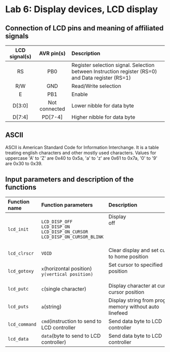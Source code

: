 # Lab 6: Display devices, LCD display

## Connection of LCD pins and meaning of affiliated signals

  | **LCD signal(s)** | **AVR pin(s)** | **Description** |
   | :-: | :-: | :-- |
   | RS | PB0 | Register selection signal. Selection between Instruction register (RS=0) and Data register (RS=1) |
   | R/W | GND | Read/Write selection |
   | E | PB1 | Enable |
   | D[3:0] | Not connected | Lower nibble for data byte |
   | D[7:4] | PD[7-4] | Higher nibble for data byte |
## ASCII
ASCII is American Standard Code for Information Interchange. It is a table treating english characters and other mostly used characters.
Values for uppercase 'A' to 'Z' are 0x40 to 0x5a, 'a' to 'z' are 0x61 to 0x7a, '0' to '9' are 0x30 to 0x39.

## Input parameters and description of the functions

   | **Function name** | **Function parameters** | **Description** | **Example** |
   | :-- | :-- | :-- | :-- |
   | `lcd_init` | `LCD_DISP_OFF`<br>`LCD_DISP_ON`<br>`LCD_DISP_ON_CURSOR`<br>`LCD_DISP_ON_CURSOR_BLINK` | Display off&nbsp;&nbsp;&nbsp;&nbsp;&nbsp;&nbsp;&nbsp;&nbsp;&nbsp;&nbsp;&nbsp;&nbsp;&nbsp;&nbsp;&nbsp;&nbsp;&nbsp;&nbsp;&nbsp;&nbsp;&nbsp;&nbsp;&nbsp;&nbsp;&nbsp;&nbsp;&nbsp;&nbsp;&nbsp;&nbsp;&nbsp;&nbsp;&nbsp;&nbsp;&nbsp;&nbsp;&nbsp;&nbsp;&nbsp;&nbsp;&nbsp;&nbsp;&nbsp;&nbsp;&nbsp;<br>&nbsp;<br>&nbsp;<br>&nbsp; | `lcd_init(LCD_DISP_OFF);`<br>&nbsp;<br>&nbsp;<br>&nbsp; |
   | `lcd_clrscr` | `VOID`| Clear display and set cursor to home position | `lcd_clrscr();` |
   | `lcd_gotoxy` | `x`(horizontal position)<br>`y(vertical position)` | Set cursor to specified position &nbsp;<br>&nbsp;| `lcd_gotoxy();`&nbsp;<br>&nbsp; |
   | `lcd_putc` | `c`(single character) | Display character at current cursor position | `lcd_putc('k');` |
   | `lcd_puts` | `a`(string) | Display string from program memory without auto linefeed | `lcd_puts(string_variable);` |
   | `lcd_command` | `cmd`(instruction to send to LCD controller | Send data byte to LCD controller | `lcd_command(1 << LCD_DDRAM);` |
   | `lcd_data` | `data`(byte to send to LCD controller) | Send data byte to LCD controller | `lcd_data(customChar[i]);` |
